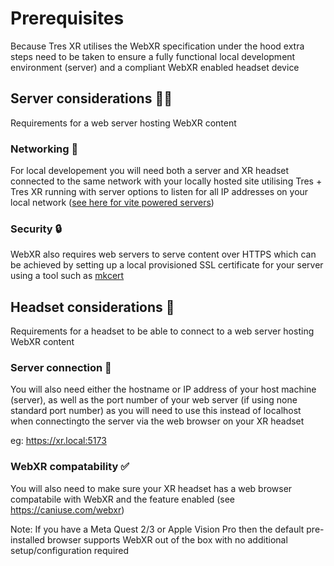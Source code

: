 # Prerequisites
Because Tres XR utilises the WebXR specification under the hood extra steps need to be taken to ensure a fully functional local development environment (server) and a compliant WebXR enabled headset device

## Server considerations  🧑‍💻
Requirements for a web server hosting WebXR content

### Networking  🛜
For local developement you will need both a server and XR headset connected to the same network with your locally hosted site utilising Tres + Tres XR running with server options to listen for all IP addresses on your local network ([see here for vite powered servers](https://vitejs.dev/config/server-options))

### Security  🔒
WebXR also requires web servers to serve content over HTTPS which can be achieved by setting up a local provisioned SSL certificate for your server using a tool such as [mkcert](https://mkcert.org/)

## Headset considerations  🥽
Requirements for a headset to be able to connect to a web server hosting WebXR content

### Server connection  🔌
You will also need either the hostname or IP address of your host machine (server), as well as the port number of your web server (if using none standard port number) as you will need to use this instead of localhost when connectingto the server via the web browser on your XR headset

eg: https://xr.local:5173

### WebXR compatability  ✅

You will also need to make sure your XR headset has a web browser compatabile with WebXR and the feature enabled (see https://caniuse.com/webxr)

Note: If you have a Meta Quest 2/3 or Apple Vision Pro then the default pre-installed browser supports WebXR out of the box with no additional setup/configuration required